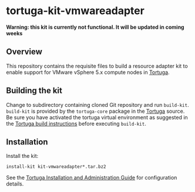 # tortuga-kit-vmwareadapter

**Warning: this kit is currently not functional. It will be updated in coming weeks**

## Overview

This repository contains the requisite files to build a resource adapter kit
to enable support for VMware vSphere 5.x compute nodes in [Tortuga](https://github.com/UnivaCorporation/tortuga).

## Building the kit

Change to subdirectory containing cloned Git repository and run `build-kit`.
`build-kit` is provided by the `tortuga-core` package in the [Tortuga](https://github.com/UnivaCorporation/tortuga) source.
Be sure you have activated the tortuga virtual environment as suggested in the [Tortuga build instructions](https://github.com/UnivaCorporation/tortuga#build-instructions) before executing `build-kit`.

## Installation

Install the kit:

```shell
install-kit kit-vmwareadapter*.tar.bz2
```

See the [Tortuga Installation and Administration Guide](https://github.com/UnivaCorporation/tortuga/blob/master/doc/tortuga-6-admin-guide.md) for configuration
details.

[Tortuga]: https://github.com/UnivaCorporation/tortuga "Tortuga"
